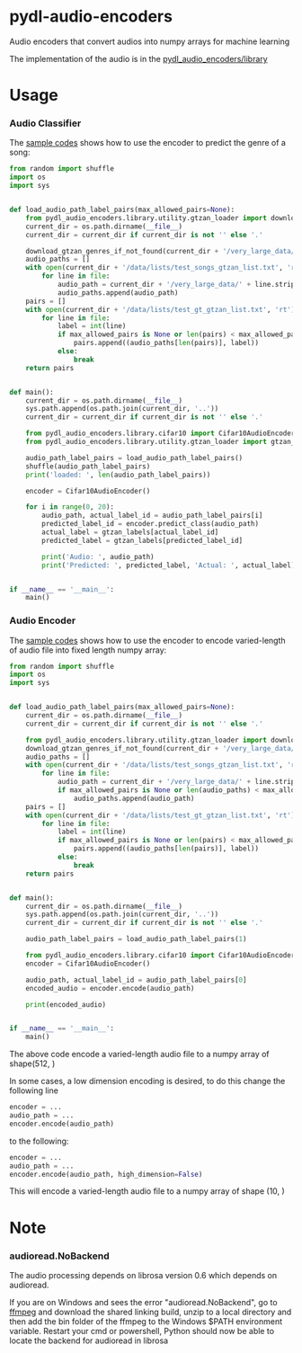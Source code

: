# pydl-audio-encoders
Audio encoders that convert audios into numpy arrays for machine learning

The implementation of the audio is in the [pydl_audio_encoders/library](pydl_audio_encoders/library)

# Usage

### Audio Classifier

The [sample codes](demo/audio_classifier.py) shows how to use the encoder to predict the genre
of a song:

```python
from random import shuffle
import os
import sys


def load_audio_path_label_pairs(max_allowed_pairs=None):
    from pydl_audio_encoders.library.utility.gtzan_loader import download_gtzan_genres_if_not_found
    current_dir = os.path.dirname(__file__)
    current_dir = current_dir if current_dir is not '' else '.'

    download_gtzan_genres_if_not_found(current_dir + '/very_large_data/gtzan')
    audio_paths = []
    with open(current_dir + '/data/lists/test_songs_gtzan_list.txt', 'rt') as file:
        for line in file:
            audio_path = current_dir + '/very_large_data/' + line.strip()
            audio_paths.append(audio_path)
    pairs = []
    with open(current_dir + '/data/lists/test_gt_gtzan_list.txt', 'rt') as file:
        for line in file:
            label = int(line)
            if max_allowed_pairs is None or len(pairs) < max_allowed_pairs:
                pairs.append((audio_paths[len(pairs)], label))
            else:
                break
    return pairs


def main():
    current_dir = os.path.dirname(__file__)
    sys.path.append(os.path.join(current_dir, '..'))
    current_dir = current_dir if current_dir is not '' else '.'

    from pydl_audio_encoders.library.cifar10 import Cifar10AudioEncoder
    from pydl_audio_encoders.library.utility.gtzan_loader import gtzan_labels

    audio_path_label_pairs = load_audio_path_label_pairs()
    shuffle(audio_path_label_pairs)
    print('loaded: ', len(audio_path_label_pairs))

    encoder = Cifar10AudioEncoder()

    for i in range(0, 20):
        audio_path, actual_label_id = audio_path_label_pairs[i]
        predicted_label_id = encoder.predict_class(audio_path)
        actual_label = gtzan_labels[actual_label_id]
        predicted_label = gtzan_labels[predicted_label_id]

        print('Audio: ', audio_path)
        print('Predicted: ', predicted_label, 'Actual: ', actual_label)


if __name__ == '__main__':
    main()
```

### Audio Encoder

The [sample codes](demo/audio_encoder.py) shows how to use the encoder to encode varied-length
of audio file into fixed length numpy array:

```python
from random import shuffle
import os
import sys


def load_audio_path_label_pairs(max_allowed_pairs=None):
    current_dir = os.path.dirname(__file__)
    current_dir = current_dir if current_dir is not '' else '.'

    from pydl_audio_encoders.library.utility.gtzan_loader import download_gtzan_genres_if_not_found
    download_gtzan_genres_if_not_found(current_dir + '/very_large_data/gtzan')
    audio_paths = []
    with open(current_dir + '/data/lists/test_songs_gtzan_list.txt', 'rt') as file:
        for line in file:
            audio_path = current_dir + '/very_large_data/' + line.strip()
            if max_allowed_pairs is None or len(audio_paths) < max_allowed_pairs:
                audio_paths.append(audio_path)
    pairs = []
    with open(current_dir + '/data/lists/test_gt_gtzan_list.txt', 'rt') as file:
        for line in file:
            label = int(line)
            if max_allowed_pairs is None or len(pairs) < max_allowed_pairs:
                pairs.append((audio_paths[len(pairs)], label))
            else:
                break
    return pairs


def main():
    current_dir = os.path.dirname(__file__)
    sys.path.append(os.path.join(current_dir, '..'))
    current_dir = current_dir if current_dir is not '' else '.'

    audio_path_label_pairs = load_audio_path_label_pairs(1)

    from pydl_audio_encoders.library.cifar10 import Cifar10AudioEncoder
    encoder = Cifar10AudioEncoder()

    audio_path, actual_label_id = audio_path_label_pairs[0]
    encoded_audio = encoder.encode(audio_path)

    print(encoded_audio)


if __name__ == '__main__':
    main()

```

The above code encode a varied-length audio file to a numpy array of shape(512, )

In some cases, a low dimension encoding is desired, to do this change the following line

```python
encoder = ...
audio_path = ...
encoder.encode(audio_path)
```

to the following:

```python
encoder = ...
audio_path = ...
encoder.encode(audio_path, high_dimension=False)
```

This will encode a varied-length audio file to a numpy array of shape (10, )

# Note

### audioread.NoBackend

The audio processing depends on librosa version 0.6 which depends on audioread.  

If you are on Windows and sees the error "audioread.NoBackend", go to [ffmpeg](https://ffmpeg.zeranoe.com/builds/)
and download the shared linking build, unzip to a local directory and then add the bin folder of the 
ffmpeg to the Windows $PATH environment variable. Restart your cmd or powershell, Python should now be
able to locate the backend for audioread in librosa
